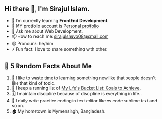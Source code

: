 ## Hi there 👋, I'm Sirajul Islam.
- 🌱 I’m currently learning **FrontEnd Development**.
- 🚀 MY protfolio account is  <a href="https://sirajul420.github.io/Personal-protfolio/">Personal protfolio</a>
- 💬 Ask me about Web Development.
- 📫 How to reach me: <a href="sirajulshuvo08@gmail.com">sirajulshuvo08@gmail.com</a>
- 😄 Pronouns: he/him
- ⚡ Fun fact: I love to share something with other.

## 🍿 5 Random Facts About Me

1. 🌭 I like to waste time to learning something new like that people doesn't like that kind of topic.
2. 📃 I keep a running list of [My Life's Bucket List: Goals to Achieve](https://shrudra.github.io/bucket-list.html).
3. 🗓️ I maintain  discipline because of discipline is everything in life..
4. 📝 I daily write practice coding in text editor like vs code sublime text and so on.
5. 🏠 My hometown is Mymensingh, Bangladesh.

